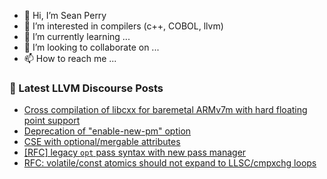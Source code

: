 - 👋 Hi, I’m Sean Perry
- 👀 I’m interested in compilers (c++, COBOL, llvm)
- 🌱 I’m currently learning ...
- 💞️ I’m looking to collaborate on ...
- 📫 How to reach me ...

<!---
s66perry/s66perry is a ✨ special ✨ repository because its `README.md` (this file) appears on your GitHub profile.
You can click the Preview link to take a look at your changes.
--->
### 📕 Latest LLVM Discourse Posts

<!-- DISCOURSE-LLVM:START -->
- [Cross compilation of libcxx for baremetal ARMv7m with hard floating point support](https://discourse.llvm.org/t/cross-compilation-of-libcxx-for-baremetal-armv7m-with-hard-floating-point-support/66164#post_6)
- [Deprecation of &quot;enable-new-pm&quot; option](https://discourse.llvm.org/t/deprecation-of-enable-new-pm-option/65168#post_20)
- [CSE with optional/mergable attributes](https://discourse.llvm.org/t/cse-with-optional-mergable-attributes/66167#post_1)
- [[RFC] legacy `opt` pass syntax with new pass manager](https://discourse.llvm.org/t/rfc-legacy-opt-pass-syntax-with-new-pass-manager/65863#post_9)
- [RFC: volatile/const atomics should not expand to LLSC/cmpxchg loops](https://discourse.llvm.org/t/rfc-volatile-const-atomics-should-not-expand-to-llsc-cmpxchg-loops/66165#post_1)
<!-- DISCOURSE-LLVM:END -->
